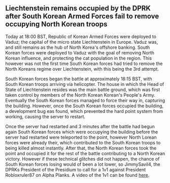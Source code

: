 ## Liechtenstein remains occupied by the DPRK after South Korean Armed Forces fail to remove occupying North Korean troops

Today at 18:00 BST, Republic of Korean Armed Forces were deployed to Vaduz; the capital of the micro state Liechtenstein in Europe. Vaduz was, and still remains as the hub of North Korea's offshore banking. South Korean forces were deployed to Vaduz with the goal of removing North Korean influence, and protecting the cat population in the region. This however was not the first time South Korean forces had tried to remove the North Koreans regime over Liechtenstein, with this being the 3rd attempt. 

South Korean forces began the battle at approximately 18:15 BST, with South Korean troops arriving via helicopter. The house in which the Head of State of Liechtenstein resides was the main battle ground, which was first taken control by members of the North Korean Korean's People's Army. Eventually the South Korean forces managed to force their way in, capturing the building. However, once the South Korean forces occupied the building, a development bug eas found, which prevented the hard point system from working, causing the server to restart.

Once the server had restarted and 3 minutes after the battle had begun again South Korean forces which were occupying the building before the server had restarted were teleported to the point, however North Lorean forces were already their, which contributed to the South Korean troops to being killed almost instantly. After that, the North Korean forces took the point and occupied it for the rest of the battle contributing to a North Korean victory. However if these technical glitches did not happen, the chance of South Korean forces losing would of been a lot lower, so JimmySavil4, the DPRKs President of the Presidium to call for a 1v1 against President Robloxruler87 on Alpha Planks. A video of the 1v1 can be found [here](https://www.youtube.com/watch?v=y34bzKHf06I).
